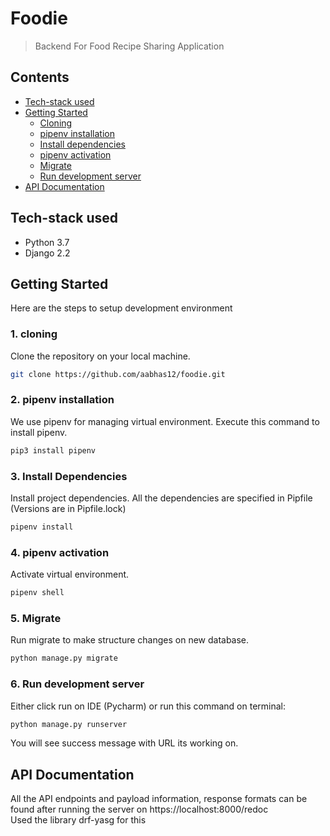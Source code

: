 # Foodie
> Backend For Food Recipe Sharing Application

## Contents
- [Tech-stack used](#tech-stack-used)
- [Getting Started](#getting-started)
    - [Cloning](#1-cloning)
    - [pipenv installation](#2-pipenv-installation)
    - [Install dependencies](#3-install-dependencies)
    - [pipenv activation](#4-pipenv-activation)
    - [Migrate](#5-migrate)
    - [Run development server](#6-run-development-server)
- [API Documentation](#api-documentation)

## Tech-stack used
- Python 3.7
- Django 2.2

## Getting Started
Here are the steps to setup development environment
### 1. cloning
Clone the repository on your local machine.
```sh
git clone https://github.com/aabhas12/foodie.git
```

### 2. pipenv installation
We use pipenv for managing virtual environment. Execute this command to install pipenv.
```sh
pip3 install pipenv
```

### 3. Install Dependencies
Install project dependencies. All the dependencies are specified in Pipfile (Versions are in Pipfile.lock)
```sh
pipenv install
```

### 4. pipenv activation
Activate virtual environment.
```sh
pipenv shell
```

### 5. Migrate
Run migrate to make structure changes on new database.
```sh
python manage.py migrate
```

### 6. Run development server
Either click run on IDE (Pycharm) or run this command on terminal:
```sh
python manage.py runserver
```
You will see success message with URL its working on.

## API Documentation
All the API endpoints and payload information, response formats can be found after running the server on 
https://localhost:8000/redoc<br />
Used the library drf-yasg for this
